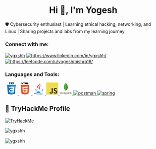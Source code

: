 <h1 align="center">Hi 👋, I'm Yogesh</h1>

🛡️ Cybersecurity enthusiast | Learning ethical hacking, networking, and Linux | Sharing projects and labs from my learning journey

<h3 align="left">Connect with me:</h3>
<p align="left">
<a href="https://twitter.com/ygxshh" target="blank"><img align="center" src="https://raw.githubusercontent.com/rahuldkjain/github-profile-readme-generator/master/src/images/icons/Social/twitter.svg" alt="ygxshh" height="30" width="40" /></a>
<a href="https://linkedin.com/in/https://www.linkedin.com/in/ygxshh/" target="blank"><img align="center" src="https://raw.githubusercontent.com/rahuldkjain/github-profile-readme-generator/master/src/images/icons/Social/linked-in-alt.svg" alt="https://www.linkedin.com/in/ygxshh/" height="30" width="40" /></a>
<a href="https://www.leetcode.com/https://leetcode.com/u/yogeshmishra18/" target="blank"><img align="center" src="https://raw.githubusercontent.com/rahuldkjain/github-profile-readme-generator/master/src/images/icons/Social/leet-code.svg" alt="https://leetcode.com/u/yogeshmishra18/" height="30" width="40" /></a>
</p>

<h3 align="left">Languages and Tools:</h3>
<p align="left"> <a href="https://www.w3schools.com/css/" target="_blank" rel="noreferrer"> <img src="https://raw.githubusercontent.com/devicons/devicon/master/icons/css3/css3-original-wordmark.svg" alt="css3" width="40" height="40"/> </a> <a href="https://www.w3.org/html/" target="_blank" rel="noreferrer"> <img src="https://raw.githubusercontent.com/devicons/devicon/master/icons/html5/html5-original-wordmark.svg" alt="html5" width="40" height="40"/> </a> <a href="https://www.java.com" target="_blank" rel="noreferrer"> <img src="https://raw.githubusercontent.com/devicons/devicon/master/icons/java/java-original.svg" alt="java" width="40" height="40"/> </a> <a href="https://developer.mozilla.org/en-US/docs/Web/JavaScript" target="_blank" rel="noreferrer"> <img src="https://raw.githubusercontent.com/devicons/devicon/master/icons/javascript/javascript-original.svg" alt="javascript" width="40" height="40"/> </a> <a href="https://www.mongodb.com/" target="_blank" rel="noreferrer"> <img src="https://raw.githubusercontent.com/devicons/devicon/master/icons/mongodb/mongodb-original-wordmark.svg" alt="mongodb" width="40" height="40"/> </a> <a href="https://postman.com" target="_blank" rel="noreferrer"> <img src="https://www.vectorlogo.zone/logos/getpostman/getpostman-icon.svg" alt="postman" width="40" height="40"/> </a> <a href="https://spring.io/" target="_blank" rel="noreferrer"> <img src="https://www.vectorlogo.zone/logos/springio/springio-icon.svg" alt="spring" width="40" height="40"/> </a> </p>

## 🧠 TryHackMe Profile

[![TryHackMe](https://tryhackme-badges.s3.amazonaws.com/yogxsh.18.png)](https://tryhackme.com/p/yogxsh.18)


<p><img align="center" src="https://github-readme-stats.vercel.app/api/top-langs?username=ygxshh&show_icons=true&locale=en&layout=compact" alt="ygxshh" /></p>

<p><img align="center" src="https://github-readme-streak-stats.herokuapp.com/?user=ygxshh&" alt="ygxshh" /></p>
